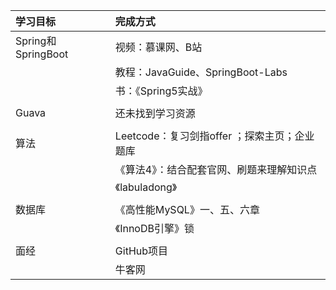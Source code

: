 | 学习目标               | 完成方式                                       |
| :--------------------- | :--------------------------------------------- |
| Spring和SpringBoot | 视频：慕课网、B站                            |
|                        | 教程：JavaGuide、SpringBoot-Labs             |
|                        | 书：《Spring5实战》                          |
| | |
| Guava                  | 还未找到学习资源                               |
| | |
| 算法               | Leetcode：复习剑指offer ；探索主页；企业题库 |
|                        | 《算法4》：结合配套官网、刷题来理解知识点    |
|                        | 《labuladong》                               |
| | |
| 数据库                 | 《高性能MySQL》一、五、六章                  |
|                        | 《InnoDB引擎》锁                            |
| | |
| 面经 | GitHub项目 |
| | 牛客网 |
